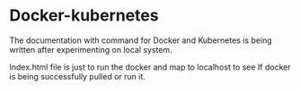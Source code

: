 # Docker-kubernetes

The documentation with command for Docker and Kubernetes is being written after experimenting on local system.

Index.html file is just to run the docker and map to localhost to see If docker is being successfully pulled or run it.
